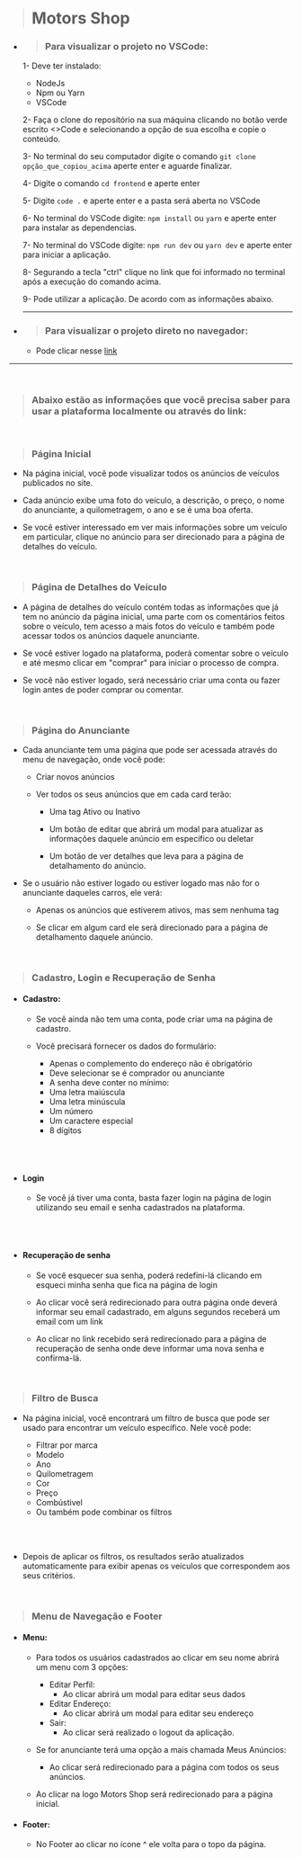 > # **Motors Shop**

- > ### Para visualizar o projeto no VSCode:

  1- Deve ter instalado:

  - NodeJs
  - Npm ou Yarn
  - VSCode

  2- Faça o clone do reposítório na sua máquina clicando no botão verde escrito <>Code e selecionando a opção de sua escolha e copie o conteúdo.

  3- No terminal do seu computador digite o comando `git clone opção_que_copiou_acima` aperte enter e aguarde finalizar.

  4- Digite o comando `cd frontend` e aperte enter

  5- Digite `code .` e aperte enter e a pasta será aberta no VSCode

  6- No terminal do VSCode digite: `npm install` ou `yarn` e aperte enter para instalar as dependencias.

  7- No terminal do VSCode digite: `npm run dev` ou `yarn dev` e aperte enter para iniciar a aplicação.

  8- Segurando a tecla "ctrl" clique no link que foi informado no terminal após a execução do comando acima.

  9- Pode utilizar a aplicação. De acordo com as informações abaixo.

  ***

- > ### Para visualizar o projeto direto no navegador:
  - Pode clicar nesse [link](https://kenzie-kars-frontend.vercel.app/)

---

</br>

> ### Abaixo estão as informações que você precisa saber para usar a plataforma localmente ou através do link:

</br>

> ### Página Inicial

- Na página inicial, você pode visualizar todos os anúncios de veículos publicados no site.

- Cada anúncio exibe uma foto do veículo, a descrição, o preço, o nome do anunciante, a quilometragem, o ano e se é uma boa oferta.

- Se você estiver interessado em ver mais informações sobre um veículo em particular, clique no anúncio para ser direcionado para a página de detalhes do veículo.

</br>

> ### Página de Detalhes do Veículo

- A página de detalhes do veículo contém todas as informações que já tem no anúncio da página inicial, uma parte com os comentários feitos sobre o veículo, tem acesso a mais fotos do veículo e também pode acessar todos os anúncios daquele anunciante.

- Se você estiver logado na plataforma, poderá comentar sobre o veículo e até mesmo clicar em "comprar" para iniciar o processo de compra.

- Se você não estiver logado, será necessário criar uma conta ou fazer login antes de poder comprar ou comentar.

</br>

> ### Página do Anunciante

- Cada anunciante tem uma página que pode ser acessada através do menu de navegação, onde você pode:

  - Criar novos anúncios

  - Ver todos os seus anúncios que em cada card terão:

    - Uma tag Ativo ou Inativo

    - Um botão de editar que abrirá um modal para atualizar as informações daquele anúncio em específico ou deletar

    - Um botão de ver detalhes que leva para a página de detalhamento do anúncio.

- Se o usuário não estiver logado ou estiver logado mas não for o anunciante daqueles carros, ele verá:

  - Apenas os anúncios que estiverem ativos, mas sem nenhuma tag

  - Se clicar em algum card ele será direcionado para a página de detalhamento daquele anúncio.

</br>

> ### Cadastro, Login e Recuperação de Senha

- #### **Cadastro**:

  - Se você ainda não tem uma conta, pode criar uma na página de cadastro.

  - Você precisará fornecer os dados do formulário:
    - Apenas o complemento do endereço não é obrigatório
    - Deve selecionar se é comprador ou anunciante
    - A senha deve conter no mínimo:
    - Uma letra maiúscula
    - Uma letra minúscula
    - Um número
    - Um caractere especial
    - 8 dígitos

  <br></br>

- #### **Login**

  - Se você já tiver uma conta, basta fazer login na página de login utilizando seu email e senha cadastrados na plataforma.

  <br></br>

- #### **Recuperação de senha**

  - Se você esquecer sua senha, poderá redefini-lá clicando em esqueci minha senha que fica na página de login

  - Ao clicar você será redirecionado para outra página onde deverá informar seu email cadastrado, em alguns segundos receberá um email com um link

  - Ao clicar no link recebido será redirecionado para a página de recuperação de senha onde deve informar uma nova senha e confirma-lá.

</br>

> ### Filtro de Busca

- Na página inicial, você encontrará um filtro de busca que pode ser usado para encontrar um veículo específico. Nele você pode:

  - Filtrar por marca
  - Modelo
  - Ano
  - Quilometragem
  - Cor
  - Preço
  - Combústivel
  - Ou também pode combinar os filtros

  <br></br>

- Depois de aplicar os filtros, os resultados serão atualizados automaticamente para exibir apenas os veículos que correspondem aos seus critérios.

</br>

> ### Menu de Navegação e Footer

- #### **Menu**:

  - Para todos os usuários cadastrados ao clicar em seu nome abrirá um menu com 3 opções:

    - Editar Perfil:
      - Ao clicar abrirá um modal para editar seus dados
    - Editar Endereço:
      - Ao clicar abrirá um modal para editar seu endereço
    - Sair:
      - Ao clicar será realizado o logout da aplicação.

  - Se for anunciante terá uma opção a mais chamada Meus Anúncios:

    - Ao clicar será redirecionado para a página com todos os seus anúncios.

  - Ao clicar na logo Motors Shop será redirecionado para a página inicial.

- #### **Footer**:
  - No Footer ao clicar no ícone ^ ele volta para o topo da página.
